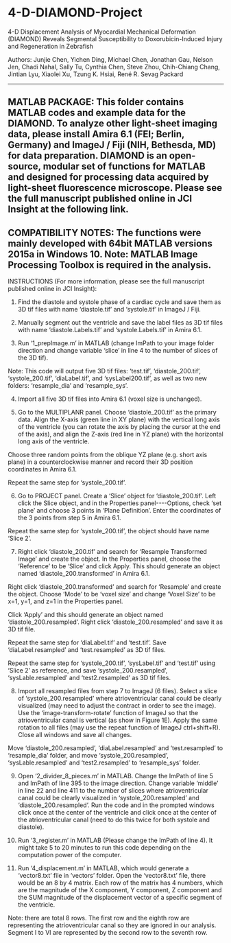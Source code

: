 # 4-D-DIAMOND-Project

4-D Displacement Analysis of Myocardial Mechanical Deformation (DIAMOND) Reveals Segmental Susceptibility to Doxorubicin-Induced Injury and Regeneration in Zebrafish

Authors: Junjie Chen, Yichen Ding, Michael Chen, Jonathan Gau, Nelson Jen, Chadi Nahal, Sally Tu, Cynthia Chen, Steve Zhou, Chih-Chiang Chang, Jintian Lyu, Xiaolei Xu, Tzung K. Hsiai, René R. Sevag Packard

----------------------
MATLAB PACKAGE: 
This folder contains MATLAB codes and example data for the DIAMOND. To analyze other light-sheet imaging data, please install Amira 6.1 (FEI; Berlin, Germany) and ImageJ / Fiji (NIH, Bethesda, MD) for data preparation. 
DIAMOND is an open-source, modular set of functions for MATLAB and designed for processing data acquired by light-sheet fluorescence microscope. Please see the full manuscript published online in JCI Insight at the following link. 
----------------------
COMPATIBILITY NOTES:
The functions were mainly developed with 64bit MATLAB versions 2015a in Windows 10.
Note: MATLAB Image Processing Toolbox is required in the analysis. 
----------------------
INSTRUCTIONS (For more information, please see the full manuscript published online in JCI Insight):
1.	Find the diastole and systole phase of a cardiac cycle and save them as 3D tif files with name ‘diastole.tif’ and ‘systole.tif’ in ImageJ / Fiji.

2.	Manually segment out the ventricle and save the label files as 3D tif files with name ‘diastole.Labels.tif’ and ‘systole.Labels.tif’ in Amira 6.1.

3.	Run ‘1_prepImage.m’ in MATLAB (change ImPath to your image folder direction and change variable ‘slice’ in line 4 to the number of slices of the 3D tif).
 
Note: This code will output five 3D tif files: ‘test.tif’, ‘diastole_200.tif’, ‘systole_200.tif’, ‘diaLabel.tif’, and ‘sysLabel200.tif’, as well as two new folders: ‘resample_dia’ and ‘resample_sys’.

4.	Import all five 3D tif files into Amira 6.1 (voxel size is unchanged).

5.	Go to the MULTIPLANR panel. Choose ‘diastole_200.tif’ as the primary data. Align the X-axis (green line in XY plane) with the vertical long axis of the ventricle (you can rotate the axis by placing the cursor at the end of the axis), and align the Z-axis (red line in YZ plane) with the horizontal long axis of the ventricle.  

Choose three random points from the oblique YZ plane (e.g. short axis plane) in a counterclockwise manner and record their 3D position coordinates in Amira 6.1. 

Repeat the same step for ‘systole_200.tif’.

6.	Go to PROJECT panel. Create a ‘Slice’ object for ‘diastole_200.tif’. Left click the Slice object, and in the Properties panel----Options, check ‘set plane’ and choose 3 points in ‘Plane Definition’. Enter the coordinates of the 3 points from step 5 in Amira 6.1. 

Repeat the same step for ‘systole_200.tif’, the object should have name ‘Slice 2’. 

7.	Right click ‘diastole_200.tif’ and search for ‘Resample Transformed Image’ and create the object. In the Properties panel, choose the ‘Reference’ to be ‘Slice’ and click Apply. This should generate an object named ‘diastole_200.transformed’ in Amira 6.1. 

Right click ‘diastole_200.transformed’ and search for ‘Resample’ and create the object. Choose ‘Mode’ to be ‘voxel size’ and change ‘Voxel Size’ to be x=1, y=1, and z=1 in the Properties panel.

Click ‘Apply’ and this should generate an object named ‘diastole_200.resampled’. Right click ‘diastole_200.resampled’ and save it as 3D tif file.  

Repeat the same step for ‘diaLabel.tif’ and ‘test.tif’. Save ‘diaLabel.resampled’ and ‘test.resampled’ as 3D tif files. 

Repeat the same step for ‘systole_200.tif’, ‘sysLabel.tif’ and ‘test.tif’ using ‘Slice 2’ as reference, and save ‘systole_200.resampled’, ‘sysLable.resampled’ and ‘test2.resampled’ as 3D tif files.

8.	Import all resampled files from step 7 to ImageJ (6 files). Select a slice of ‘systole_200.resampled’ where atrioventricular canal could be clearly visualized (may need to adjust the contract in order to see the image). Use the ‘image-transform-rotate’ function of ImageJ so that the atrioventricular canal is vertical (as show in Figure 1E). Apply the same rotation to all files (may use the repeat function of ImageJ ctrl+shift+R). Close all windows and save all changes.

Move ‘diastole_200.resampled’, ‘diaLabel.resampled’ and ‘test.resampled’ to ‘resample_dia’ folder, and move ‘systole_200.resampled’, ‘sysLable.resampled’ and ‘test2.resampled’ to ‘resample_sys’ folder. 

9.	Open ‘2_divider_8_pieces.m’ in MATLAB. Change the ImPath of line 5 and ImPath of line 395 to the image direction. Change variable ‘middle’ in line 22 and line 411 to the number of slices where atrioventricular canal could be clearly visualized in ‘systole_200.resampled’ and ‘diastole_200.resampled’. Run the code and in the prompted windows click once at the center of the ventricle and click once at the center of the atrioventricular canal (need to do this twice for both systole and diastole).

10.	Run ‘3_register.m’ in MATLAB (Please change the ImPath of line 4). It might take 5 to 20 minutes to run this code depending on the computation power of the computer. 

11.	Run ‘4_displacement.m’ in MATLAB, which would generate a ‘vector8.txt’ file in ‘vectors’ folder. Open the ‘vector8.txt’ file, there would be an 8 by 4 matrix. Each row of the matrix has 4 numbers, which are the magnitude of the X component, Y component, Z component and the SUM magnitude of the displacement vector of a specific segment of the ventricle. 

Note: there are total 8 rows. The first row and the eighth row are representing the atrioventricular canal so they are ignored in our analysis. Segment I to VI are represented by the second row to the seventh row.

